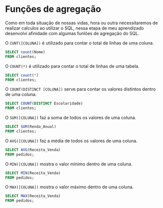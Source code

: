 # Funções de agregação

Como em toda situação de nossas vidas, hora ou outra necessitaremos de realizar calculos ao utilizar o SQL, nessa etapa de meu aprendizado desenvolvi afinidade com algumas funlões de agregação do SQL.

O `CUNT([COLUNA])` é utilizado para contar o total de linhas de uma coluna.
```sql
SELECT count(Nome)
FROM clientes;
```

O `COUNT(*)` é utilizado para contar o total de linhas de uma tabela.
```sql
SELECT count(*)
FROM clientes;
```

O `COUNT(DISTINCT [COLUNA])` serve para contar os valores distintos dentro de uma coluna.
```sql
SELECT COUNT(DISTINCT Escolaridade)
FROM clientes;
```

O `SUM([COLUNA])` faz a soma de todos os valores de uma coluna.
```sql
SELECT SUM(Renda_Anual)
FROM clientes;
```

O `AVG([COLUNA])` faz a média de todos os valores de uma coluna.
```sql
SELECT AVG(Receita_Venda)
FROM pedidos;
```

O `MIN([COLUNA])` mostra o valor mínimo dentro de uma coluna.

```sql
SELECT MIN(Receita_Venda)
FROM pedidos;
```

O `MAX([COLUNA])` mostra o valor máximo dentro de uma coluna.
```sql
SELECT MAX(Receita_Venda)
FROM pedidos;
```
